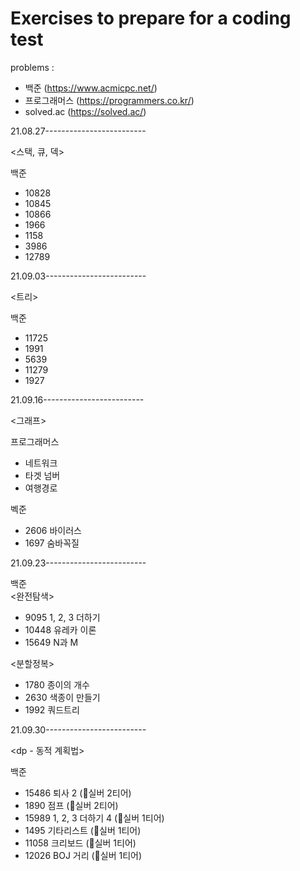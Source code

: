 # Exercises to prepare for a coding test
problems :
- 백준 (https://www.acmicpc.net/)
- 프로그래머스 (https://programmers.co.kr/)
- solved.ac (https://solved.ac/)

21.08.27-------------------------  
  
<스택, 큐, 덱>  
  
백준
- 10828 
- 10845    
- 10866   
- 1966  
- 1158  
- 3986  
- 12789  
  
21.09.03-------------------------  
  
<트리>  
  
백준
- 11725  
- 1991  
- 5639  
- 11279  
- 1927  
  
21.09.16-------------------------  
  
<그래프>  
  
프로그래머스
- 네트워크
- 타겟 넘버
- 여행경로

벡준
- 2606 바이러스
- 1697 숨바꼭질
  
21.09.23-------------------------  
  
백준  
<완전탐색>  
- 9095 1, 2, 3 더하기
- 10448	유레카 이론
- 15649 N과 M
  
<분할정복>  
- 1780 종이의 개수
- 2630 색종이 만들기
- 1992 쿼드트리
  
21.09.30-------------------------    
  
<dp - 동적 계획법>  
  
백준  
- 15486 퇴사 2 (🥈실버 2티어)
- 1890 점프 (🥈실버 2티어)
- 15989 1, 2, 3 더하기 4 (🥈실버 1티어)
- 1495 기타리스트 (🥈실버 1티어)
- 11058 크리보드 (🥈실버 1티어)
- 12026 BOJ 거리 (🥈실버 1티어)

